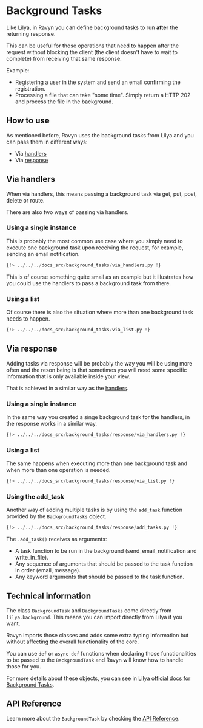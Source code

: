 # Background Tasks

Like Lilya, in Ravyn you can define background tasks to run **after** the returning response.

This can be useful for those operations that need to happen after the request without blocking the
client (the client doesn't have to wait to complete) from receiving that same response.

Example:

* Registering a user in the system and send an email confirming the registration.
* Processing a file that can take "some time". Simply return a HTTP 202 and process the file in the
background.


## How to use

As mentioned before, Ravyn uses the background tasks from Lilya and you can pass them in
different ways:

* Via [handlers](#via-handlers)
* Via [response](#via-response)

## Via handlers

When via handlers, this means passing a background task via get, put, post, delete or route.

There are also two ways of passing via handlers.

### Using a single instance

This is probably the most common use case where you simply need to execute one background task upon
receiving the request, for example, sending an email notification.

```python hl_lines="18"
{!> ../../../docs_src/background_tasks/via_handlers.py !}
```

This is of course something quite small as an example but it illustrates how you could use the
handlers to pass a background task from there.

### Using a list

Of course there is also the situation where more than one background task needs to happen.

```python hl_lines="27-32"
{!> ../../../docs_src/background_tasks/via_list.py !}
```

## Via response

Adding tasks via response will be probably the way you will be using more often and the reson being
is that sometimes you will need some specific information that is only available inside your view.

That is achieved in a similar way as the [handlers](#via-handlers).

### Using a single instance

In the same way you created a singe background task for the handlers, in the response works in a
similar way.

```python hl_lines="22-26"
{!> ../../../docs_src/background_tasks/response/via_handlers.py !}
```

### Using a list

The same happens when executing more than one background task and when more than one operation is
needed.

```python hl_lines="30-39"
{!> ../../../docs_src/background_tasks/response/via_list.py !}
```

### Using the add_task

Another way of adding multiple tasks is by using the `add_task` function provided by the
`BackgroundTasks` object.

```python hl_lines="28-32"
{!> ../../../docs_src/background_tasks/response/add_tasks.py !}
```

The `.add_task()` receives as arguments:

* A task function to be run in the background (send_email_notification and write_in_file).
* Any sequence of arguments that should be passed to the task function in order (email, message).
* Any keyword arguments that should be passed to the task function.


## Technical information

The class `BackgroundTask` and `BackgroundTasks` come directly from `lilya.background`. This
means you can import directly from Lilya if you want.

Ravyn imports those classes and adds some extra typing information but without affecting the
overall functionality of the core.

You can use `def` or `async def` functions when declaring those functionalities to be passed to
the `BackgroundTask` and Ravyn will know how to handle those for you.

For more details about these objects, you can see in
[Lilya official docs for Background Tasks](https://www.lilya.dev/tasks/).

## API Reference

Learn more about the `BackgroundTask` by checking the [API Reference](./references/background.md).
